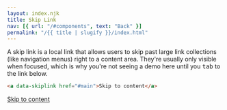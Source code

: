 ```yaml
---
layout: index.njk
title: Skip Link
nav: [{ url: "/#components", text: "Back" }]
permalink: "/{{ title | slugify }}/index.html"
---
```


A skip link is a local link that allows users to skip past large link collections (like navigation menus) right to a content area. They're usually only visible when focused, which is why you're not seeing a demo here until you <kbd>tab</kbd> to the link below.

```html
<a data-skiplink href="#main">Skip to content</a>
```

<a data-skiplink href="#main">Skip to content</a>
